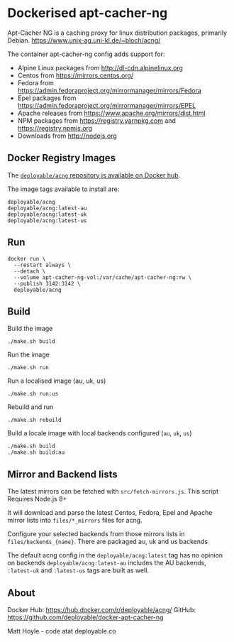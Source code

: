 # Dockerised apt-cacher-ng

Apt-Cacher NG is a caching proxy for linux distribution packages, primarily Debian. https://www.unix-ag.uni-kl.de/~bloch/acng/

The container apt-cacher-ng config adds support for:

- Alpine Linux packages from http://dl-cdn.alpinelinux.org
- Centos from https://mirrors.centos.org/
- Fedora from https://admin.fedoraproject.org/mirrormanager/mirrors/Fedora
- Epel packages from https://admin.fedoraproject.org/mirrormanager/mirrors/EPEL
- Apache releases from https://www.apache.org/mirrors/dist.html
- NPM packages from https://registry.yarnpkg.com and https://registry.npmjs.org
- Downloads from http://nodejs.org


## Docker Registry Images

The [`deployable/acng` repository is available on Docker hub](https://hub.docker.com/r/deployable/acng/). 

The image tags available to install are:
```
deployable/acng
deployable/acng:latest-au
deployable/acng:latest-uk
deployable/acng:latest-us
```

## Run

```
docker run \
  --restart always \
  --detach \
  --volume apt-cacher-ng-vol:/var/cache/apt-cacher-ng:rw \
  --publish 3142:3142 \
  deployable/acng
```


## Build

Build the image

    ./make.sh build

Run the image

    ./make.sh run

Run a localised image (au, uk, us)

    ./make.sh run:us

Rebuild and run 

    ./make.sh rebuild

Build a locale image with local backends configured (`au`, `uk`, `us`)

    ./make.sh build
    ./make.sh build:au


## Mirror and Backend lists

The latest mirrors can be fetched with `src/fetch-mirrors.js`. This script Requires Node.js 8+ 

It will download and parse the latest Centos, Fedora, Epel and Apache mirror lists into `files/*_mirrors` files for acng.

Configure your selected backends from those mirrors lists in `files/backends_{name}`. 
There are packaged au, uk and us backends

The default acng config in the `deployable/acng:latest` tag has no opinion on backends 
`deployable/acng:latest-au` includes the AU backends, `:latest-uk` and `:latest-us` tags are built as well. 


## About 

Docker Hub: https://hub.docker.com/r/deployable/acng/
GitHub: https://github.com/deployable/docker-apt-cacher-ng

Matt Hoyle - code atat deployable.co

